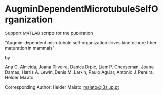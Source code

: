 # AugminDependentMicrotubuleSelfOrganization

Support MATLAB scripts for the publication

"Augmin-dependent microtubule self-organization drives kinetochore fiber maturation in mammals"

by 

Ana C. Almeida, Joana Oliveira, Danica Drpic, Liam P. Cheeseman, Joana Damas, Harris A. Lewin, Denis M. Larkin, Paulo Aguiar, António J. Pereira, Helder Maiato

Corresponding Author: Helder Maiato, maiato@i3s.up.pt

